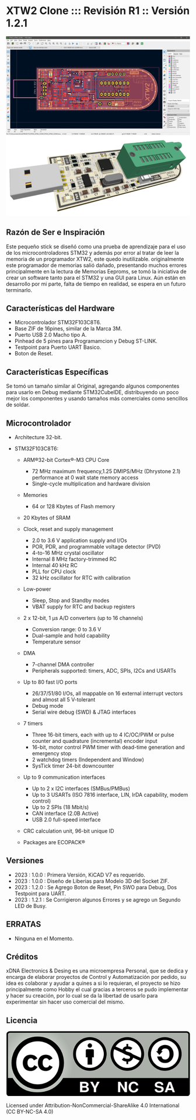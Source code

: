 # XTW2 Clone ::: Revisión R1 :: Versión 1.2.1

![](https://github.com/trunksx64/XTW_2_CLONE_KICAD/blob/master/Images/pcb_front.png)
![](https://github.com/trunksx64/XTW_2_CLONE_KICAD/blob/master/Images/front.png)

## Razón de Ser e Inspiración

Este pequeño stick se diseñó como una prueba de aprendizaje para el uso de los microcontroladores STM32 y además por error al tratar de leer la memoria de un programador XTW2, este quedo inutilizable.
originalmente este programador de memorias salió dañado, presentando muchos errores principalmente en la lectura de Memorias Eeproms, se tomó la iniciativa de crear un software tanto para el STM32 y una GUI para Linux.
Aún están en desarrollo por mi parte, falta de tiempo en realidad, se espera en un futuro terminarlo.

## Características del Hardware

  * Microcontrolador STM32F103C8T6.
  * Base ZIF de 16pines, similar de la Marca 3M.
  * Puerto USB 2.0 Macho tipo A.
  * Pinhead de 5 pines para Programamcion y Debug ST-LINK.
  * Testpoint para Puerto UART Basico.
  * Boton de Reset.

## Características Específicas

Se tomó un tamaño similar al Original, agregando algunos componentes para usarlo en Debug mediante STM32CubeIDE, distribuyendo un poco mejor los componentes y usando tamaños más comerciales como sencillos de soldar.

## Microcontrolador

* Architecture 32-bit.
* STM32F103C8T6:

	* ARM®32-bit Cortex®-M3 CPU Core 
		* 72 MHz maximum frequency,1.25 DMIPS/MHz (Dhrystone 2.1) performance at 0 wait state memory access
		* Single-cycle multiplication and hardware division
	
	* Memories 
		* 64 or 128 Kbytes of Flash memory
	*	 20 Kbytes of SRAM
	
	* Clock, reset and supply management 
		* 2.0 to 3.6 V application supply and I/Os
		* POR, PDR, and programmable voltage detector (PVD)
		* 4-to-16 MHz crystal oscillator
		* Internal 8 MHz factory-trimmed RC
		* Internal 40 kHz RC
		* PLL for CPU clock
		* 32 kHz oscillator for RTC with calibration

	* Low-power 
		* Sleep, Stop and Standby modes
		* VBAT supply for RTC and backup registers
	
	* 2 x 12-bit, 1 μs A/D converters (up to 16 channels) 
		* Conversion range: 0 to 3.6 V
		* Dual-sample and hold capability
		* Temperature sensor
	
	* DMA 
		* 7-channel DMA controller
		* Peripherals supported: timers, ADC, SPIs, I2Cs and USARTs
	
	* Up to 80 fast I/O ports 
		* 26/37/51/80 I/Os, all mappable on 16 external interrupt vectors and almost all 5 V-tolerant
		* Debug mode 
		* Serial wire debug (SWD) & JTAG interfaces
	
	* 7 timers 
		* Three 16-bit timers, each with up to 4 IC/OC/PWM or pulse counter and quadrature (incremental) encoder input
		* 16-bit, motor control PWM timer with dead-time generation and emergency stop
		* 2 watchdog timers (Independent and Window)
		* SysTick timer 24-bit downcounter
	
	* Up to 9 communication interfaces 
		* Up to 2 x I2C interfaces (SMBus/PMBus)
		* Up to 3 USARTs (ISO 7816 interface, LIN, IrDA capability, modem control)
		* Up to 2 SPIs (18 Mbit/s)
		* CAN interface (2.0B Active)
		* USB 2.0 full-speed interface
	
	* CRC calculation unit, 96-bit unique ID 
	* Packages are ECOPACK® 

## Versiones

* 2023 : 1.0.0 : Primera Versión, KiCAD V7 es requerido.
* 2023 : 1.0.0 : Diseño de Liberias para Modelo 3D del Socket ZIF.
* 2023 : 1.2.0 : Se Agrego Boton de Reset, Pin SWO para Debug, Dos Testpoint para UART.
* 2023 : 1.2.1 : Se Corrigieron algunos Errores y se agrego un Segundo LED de Busy.

## ERRATAS

* Ninguna en el Momento.

## Créditos

xDNA Electronics & Desing es una microempresa Personal, que se dedica y encarga de elaborar proyectos de Control y Automatización por pedido, su idea es colaborar y ayudar a quines a si lo requieran, el proyecto se hizo principalmente como Hobby el cual gracias a terceros se pudo implementar y hacer su creación, por lo cual se da la libertad de usarlo para experimentar sin hacer uso comercial del mismo.

## Licencia

![](https://github.com/trunksx64/GAME_CAT_R3_KICAD/blob/master/Images/creative_commons.png)

Licensed under Attribution-NonCommercial-ShareAlike 4.0 International (CC BY-NC-SA 4.0)
